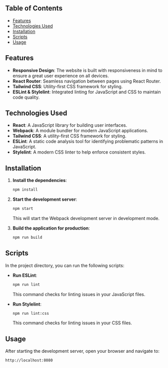 ## Table of Contents

- [Features](#features)
- [Technologies Used](#technologies-used)
- [Installation](#installation)
- [Scripts](#scripts)
- [Usage](#usage)

## Features

- **Responsive Design**: The website is built with responsiveness in mind to ensure a great user experience on all devices.
- **React Router**: Seamless navigation between pages using React Router.
- **Tailwind CSS**: Utility-first CSS framework for styling.
- **ESLint & Stylelint**: Integrated linting for JavaScript and CSS to maintain code quality.

## Technologies Used

- **React**: A JavaScript library for building user interfaces.
- **Webpack**: A module bundler for modern JavaScript applications.
- **Tailwind CSS**: A utility-first CSS framework for styling.
- **ESLint**: A static code analysis tool for identifying problematic patterns in JavaScript.
- **Stylelint**: A modern CSS linter to help enforce consistent styles.

## Installation

1. **Install the dependencies**:
   ```bash
   npm install
   ```

2. **Start the development server**:
   ```bash
   npm start
   ```
   This will start the Webpack development server in development mode.

3. **Build the application for production**:
   ```bash
   npm run build
   ```

## Scripts

In the project directory, you can run the following scripts:

- **Run ESLint**:
  ```bash
  npm run lint
  ```
  This command checks for linting issues in your JavaScript files.

- **Run Stylelint**:
  ```bash
  npm run lint:css
  ```
  This command checks for linting issues in your CSS files.

## Usage

After starting the development server, open your browser and navigate to:

```
http://localhost:8080
```
